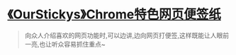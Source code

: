 # [《OurStickys》Chrome特色网页便签纸](https://www.v2fy.com/p/012_ourstickys/)

> 向众人介绍喜欢的网页功能时,可以边讲,边向网页打便签,这样既能让人眼前一亮,也让听众容易抓住重点~    